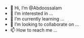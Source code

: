 - 👋 Hi, I’m @Abdoossalam
- 👀 I’m interested in ...
- 🌱 I’m currently learning ...
- 💞️ I’m looking to collaborate on ...
- 📫 How to reach me ...

<!---
Abdoossalam/Abdoossalam is a ✨ special ✨ repository because its `README.md` (this file) appears on your GitHub profile.
You can click the Preview link to take a look at your changes.
--->
